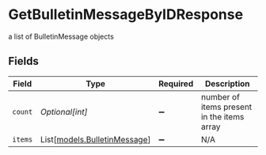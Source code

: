 # GetBulletinMessageByIDResponse

a list of BulletinMessage objects


## Fields

| Field                                                        | Type                                                         | Required                                                     | Description                                                  |
| ------------------------------------------------------------ | ------------------------------------------------------------ | ------------------------------------------------------------ | ------------------------------------------------------------ |
| `count`                                                      | *Optional[int]*                                              | :heavy_minus_sign:                                           | number of items present in the items array                   |
| `items`                                                      | List[[models.BulletinMessage](../models/bulletinmessage.md)] | :heavy_minus_sign:                                           | N/A                                                          |